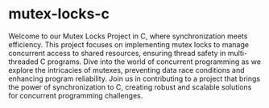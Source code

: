 # mutex-locks-c
Welcome to our Mutex Locks Project in C, where synchronization meets efficiency. This project focuses on implementing mutex locks to manage concurrent access to shared resources, ensuring thread safety in multi-threaded C programs. Dive into the world of concurrent programming as we explore the intricacies of mutexes, preventing data race conditions and enhancing program reliability. Join us in contributing to a project that brings the power of synchronization to C, creating robust and scalable solutions for concurrent programming challenges.
